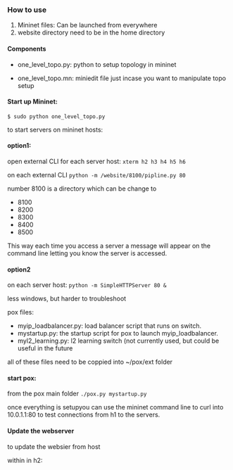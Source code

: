 ### How to use

1. Mininet files: Can be launched from everywhere
2. website directory need to be in the home directory


#### Components
- one_level_topo.py: python to setup topology in mininet

- one_level_topo.mn: miniedit file just incase you want to manipulate topo setup

#### Start up Mininet:

``` $ sudo python one_level_topo.py ```

to start servers on mininet hosts:

#### option1:
open external CLI for each server host:
``` xterm h2 h3 h4 h5 h6 ```


on each external CLI
``` python -m /website/8100/pipline.py 80 ```

number 8100 is a directory which can be change to
- 8100
- 8200
- 8300
- 8400
- 8500

This way each time you access a server a message will appear on the command line letting you know the server is accessed.

#### option2

on each server host:
``` python -m SimpleHTTPServer 80 & ```

less windows, but harder to troubleshoot

pox files:

- myip_loadbalancer.py: load balancer script that runs on switch.
- mystartup.py: the startup script for pox to launch myip_loadbalancer.
- myl2_learning.py: l2 learning switch (not currently used, but could be useful in the future

all of these files need to be coppied into  ~/pox/ext folder

#### start pox:

from the pox main folder
``` ./pox.py mystartup.py ```

once everything is setupyou can use the mininet command line to curl into 10.0.1.1:80 to test connections from h1 to the servers. 

#### Update the webserver
to update the websier from host

within in h2:
``` python -m /website/8100/new/pipeline2.py 80
